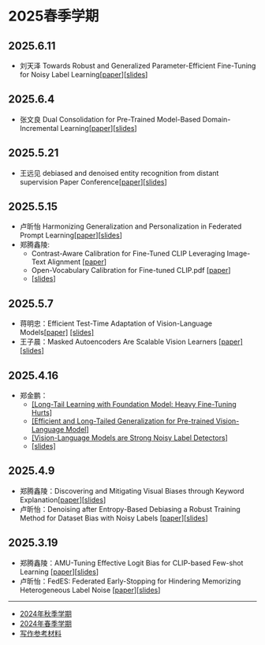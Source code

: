 # 2025春季学期
## 2025.6.11
- 刘天泽 Towards Robust and Generalized Parameter-Efficient Fine-Tuning for Noisy Label Learning[[paper](./assets/papers/Towards%20Robust%20and%20Generalized%20Parameter-Efficient%20Fine-Tuning%20for%20Noisy%20Label%20Learning.pdf)][[slides](./assets/slides/20250611-liutz.pdf)]
## 2025.6.4
- 张文良 Dual Consolidation for Pre-Trained Model-Based Domain-Incremental Learning[[paper](./assets/papers/Dual%20Consolidation%20for%20Pre-Trained%20Model-Based%20Domain-Incremental%20Learning.pdf)][[slides](./assets/slides/20250604-zwl.pdf)]
## 2025.5.21
- 王远见 debiased and denoised entity recognition from distant supervision Paper Conference[[paper](./assets/papers/debiased-and-denoised-entity-recognition-from-distant-supervision-Paper-Conference.pdf)][[slides](./assets/slides/2025.05.21组会%20王远见.pdf)]
## 2025.5.15
- 卢昕怡 Harmonizing Generalization and Personalization in Federated Prompt Learning[[paper](./assets/papers/Harmonizing%20Generalization%20and%20Personalization%20in%20federated%20prompt%20learning.pdf)][[slides](./assets/slides/2025.05.15组会%20卢昕怡.pdf)]
- 郑腾鑫陵:
    - Contrast-Aware Calibration for Fine-Tuned CLIP Leveraging Image-Text Alignment [[paper](./assets/papers/Contrast-Aware%20Calibration%20for%20Fine-Tuned%20CLIP%20Leveraging%20Image-Text%20Alignment.pdf)]
    - Open-Vocabulary Calibration for Fine-tuned CLIP.pdf [[paper](./assets/papers/Open-Vocabulary%20Calibration%20for%20Fine-tuned%20CLIP.pdf)]
    - [[slides](./assets/slides/2025.5.14组会%20郑腾鑫陵.pdf)]
## 2025.5.7
- 蒋明忠：Efficient Test-Time Adaptation of Vision-Language Models[[paper]](./assets/papers/VLmodel下游应用-测试时适应-Efficient%20Test-Time%20Adaptation%20of%20Vision-Language%20Models.pdf) [[slides]](./assets/slides/2025.5.7组会-蒋明忠.pdf)
- 王子晨：Masked Autoencoders Are Scalable Vision Learners [[paper]](./assets/papers/Masked%20Autoencoders%20Are%20Scalable%20Vision%20Learners.pdf) [[slides]](./assets/slides/2025.5.6组会-王子晨.pdf)
## 2025.4.16
- 郑金鹏：
  - [[Long-Tail Learning with Foundation Model: Heavy Fine-Tuning Hurts]](https://github.com/shijxcs/LIFT)
  - [[Efficient and Long-Tailed Generalization for Pre-trained Vision-Language Model]](https://github.com/shijxcs/Candle)
  - [[Vision-Language Models are Strong Noisy Label Detectors]](https://github.com/HotanLee/DeFT)
  - [[slides]](./assets/slides/20250416-郑金鹏.pdf)
## 2025.4.9
- 郑腾鑫陵：Discovering and Mitigating Visual Biases through Keyword Explanation[[paper](./assets/papers/Discovering%20and%20Mitigating%20Visual%20Biases%20through%20Keyword%20Explanation.pdf)][[slides](./assets/slides/20250409-zhengtxl.pdf)]
- 卢昕怡：Denoising after Entropy-Based Debiasing a Robust Training Method for Dataset Bias with Noisy Labels [[paper](./assets/papers/Denoising%20after%20Entropy%20Based%20Debiasing.pdf)][[slides](./assets/slides/2025.04.09组会%20卢昕怡.pdf)]
## 2025.3.19
- 郑腾鑫陵：AMU-Tuning Effective Logit Bias for CLIP-based Few-shot Learning [[paper](./assets/papers/AMU-Tuning%20Effective%20Logit%20Bias%20for%20CLIP-based%20Few-shot%20Learning.pdf)][[slides](./assets/slides/2025.3.19组会%20郑腾鑫陵.pdf)]
- 卢昕怡：FedES: Federated Early-Stopping for Hindering Memorizing Heterogeneous Label Noise [[paper](./assets/papers/FedES%20Federated%20Early-Stopping%20for%20Hindering%20Memorizing%20Heterogeneous%20label%20noise.pdf)][[slides](./assets/slides/2025.03.19组会%20卢昕怡%20.pdf)]

---

- [2024年秋季学期](./2024-autumn.md)
- [2024年春季学期](./2024-spring.md)
- [写作参考材料](./documents.md)
